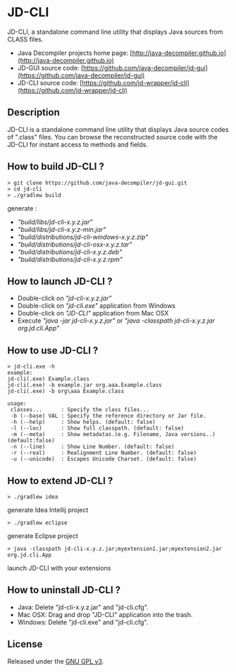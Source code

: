 # JD-CLI

JD-CLI, a standalone command line utility that displays Java sources from CLASS files.

- Java Decompiler projects home page: [http://java-decompiler.github.io](http://java-decompiler.github.io)
- JD-GUI source code: [https://github.com/java-decompiler/jd-gui](https://github.com/java-decompiler/jd-gui)
- JD-CLI source code: [https://github.com/jd-wrapper/jd-cli](https://github.com/jd-wrapper/jd-cli)

## Description
JD-CLI is a standalone command line utility that displays Java source codes of
".class" files. You can browse the reconstructed source code with the JD-CLI
for instant access to methods and fields.

## How to build JD-CLI ?
```
> git clone https://github.com/java-decompiler/jd-gui.git
> cd jd-cli
> ./gradlew build
```
generate :
- _"build/libs/jd-cli-x.y.z.jar"_
- _"build/libs/jd-cli-x.y.z-min.jar"_
- _"build/distributions/jd-cli-windows-x.y.z.zip"_
- _"build/distributions/jd-cli-osx-x.y.z.tar"_
- _"build/distributions/jd-cli-x.y.z.deb"_
- _"build/distributions/jd-cli-x.y.z.rpm"_

## How to launch JD-CLI ?
- Double-click on _"jd-cli-x.y.z.jar"_
- Double-click on _"jd-cli.exe"_ application from Windows
- Double-click on _"JD-CLI"_ application from Mac OSX
- Execute _"java -jar jd-cli-x.y.z.jar"_ or _"java -classpath jd-cli-x.y.z.jar org.jd.cli.App"_

## How to use JD-CLI ?
```
> jd-cli.exe -h
example:
jd-cli(.exe) Example.class
jd-cli(.exe) -b example.jar org.aaa.Example.class
jd-cli(.exe) -b org\aaa Example.class

usage:
 classes...      : Specify the class files...
 -b (--base) VAL : Specify the reference directory or Jar file.
 -h (--help)     : Show helps. (default: false)
 -l (--loc)      : Show full classpath. (default: false)
 -m (--meta)     : Show metadatas.(e.g. Filename, Java versions..) (default:false)
 -n (--line)     : Show Line Number. (default: false)
 -r (--real)     : Realignment Line Number. (default: false)
 -u (--unicode)  : Escapes Unicode Charset. (default: false)
```

## How to extend JD-CLI ?
```
> ./gradlew idea
```
generate Idea Intellij project
```
> ./gradlew eclipse
```
generate Eclipse project
```
> java -classpath jd-cli-x.y.z.jar;myextension1.jar;myextension2.jar org.jd.cli.App
```
launch JD-CLI with your extensions

## How to uninstall JD-CLI ?
- Java: Delete "jd-cli-x.y.z.jar" and "jd-cli.cfg".
- Mac OSX: Drag and drop "JD-CLI" application into the trash.
- Windows: Delete "jd-cli.exe" and "jd-cli.cfg".

## License
Released under the [GNU GPL v3](LICENSE).
